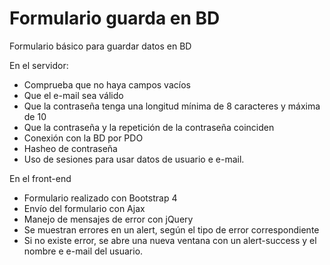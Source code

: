 # Formulario guarda en BD
Formulario básico para guardar datos en BD

En el servidor:
- Comprueba que no haya campos vacíos
- Que el e-mail sea válido
- Que la contraseña tenga una longitud mínima de 8 caracteres y máxima de 10
- Que la contraseña y la repetición de la contraseña coinciden
- Conexión con la BD por PDO
- Hasheo de contraseña
- Uso de sesiones para usar datos de usuario e e-mail.

En el front-end
- Formulario realizado con Bootstrap 4
- Envío del formulario con Ajax
- Manejo de mensajes de error con jQuery
- Se muestran errores en un alert, según el tipo de error correspondiente
- Si no existe error, se abre una nueva ventana con un alert-success y el nombre e e-mail del usuario.

